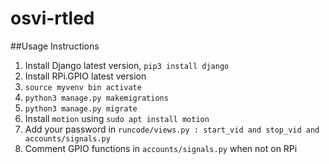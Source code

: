 # osvi-rtled

##Usage Instructions

1. Install Django latest version, ```pip3 install django```
2. Install RPi.GPIO latest version
3. ```source myvenv bin activate```
4. ```python3 manage.py makemigrations```
5. ```python3 manage.py migrate```
6. Install ```motion``` using ```sudo apt install motion```
7. Add your password in ```runcode/views.py : start_vid and stop_vid and accounts/signals.py```
8. Comment GPIO functions in ```accounts/signals.py``` when not on RPi


